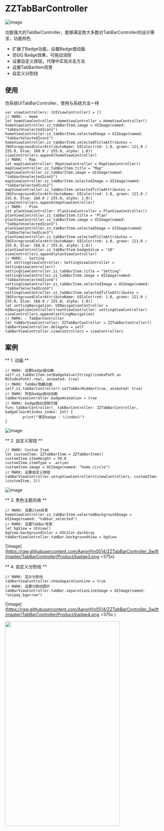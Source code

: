 # ZZTabBarController
![image](https://raw.githubusercontent.com/AaronYin0514/ZZTabBarController_Swift/master/TabBarController/Product/ZZTabBarController.png)

功能强大的TabBarController，能够满足绝大多数对TabBarController的设计需求，功能特色

* 扩展了Badge功能，设置Badge值动画
* 仿QQ Badge效果，可拖动消除
* 设置自定义按钮，代理中实现点击方法
* 设置TabBarItem背景
* 自定义分割线

## 使用
仿系统UITabBarController，使用与系统方法一样

```obj-c
var viewControllers: [UIViewController] = []
// MARK: - Home
let homeViewController: HomeViewController = HomeViewController()
homeViewController.zz_tabBarItem.image = UIImage(named: "tabbarUnselectedIcon1")
homeViewController.zz_tabBarItem.selectedImage = UIImage(named: "tabbarSelectedIcon1")
homeViewController.zz_tabBarItem.selectedTitleAttributes = [NSForegroundColorAttributeName: UIColor(red: 1.0, green: 121.0 / 255.0, blue: 168.0 / 255.0, alpha: 1.0)]
viewControllers.append(homeViewController)
// MARK: - Map
let mapViewController: MapViewController = MapViewController()
mapViewController.zz_tabBarItem.title = "Map"
mapViewController.zz_tabBarItem.image = UIImage(named: "tabbarUnselectedIcon2")
mapViewController.zz_tabBarItem.selectedImage = UIImage(named: "tabbarSelectedIcon2")
mapViewController.zz_tabBarItem.selectedTitleAttributes = [NSForegroundColorAttributeName: UIColor(red: 1.0, green: 121.0 / 255.0, blue: 168.0 / 255.0, alpha: 1.0)]
viewControllers.append(mapViewController)   
// MARK: - Plan
let planViewController: PlanViewController = PlanViewController()
planViewController.zz_tabBarItem.title = "Plan"
planViewController.zz_tabBarItem.image = UIImage(named: "tabbarUnselectedIcon3")
planViewController.zz_tabBarItem.selectedImage = UIImage(named: "tabbarSelectedIcon3")
planViewController.zz_tabBarItem.selectedTitleAttributes = [NSForegroundColorAttributeName: UIColor(red: 1.0, green: 121.0 / 255.0, blue: 168.0 / 255.0, alpha: 1.0)]
planViewController.zz_tabBarItem.badgeValue = "10"
viewControllers.append(planViewController)   
// MARK: - Setting
let settingViewController: SettingViewController = SettingViewController()
settingViewController.zz_tabBarItem.title = "Setting"
settingViewController.zz_tabBarItem.image = UIImage(named: "tabbarUnselectedIcon4")
settingViewController.zz_tabBarItem.selectedImage = UIImage(named: "tabbarSelectedIcon4")
settingViewController.zz_tabBarItem.selectedTitleAttributes = [NSForegroundColorAttributeName: UIColor(red: 1.0, green: 121.0 / 255.0, blue: 168.0 / 255.0, alpha: 1.0)]
let settingNavigation: UINavigationController = UINavigationController(rootViewController: settingViewController)
viewControllers.append(settingNavigation)  
// MARK: - TabBarController
let tabBarViewController: ZZTabBarController = ZZTabBarController()
tabBarViewController.delegate = self    
tabBarViewController.viewControllers = viewControllers
```
## 案例
** 1. 动画 **

```obj-c
// MARK: 设置badge值动画
self.zz_tabBarItem.setBadgeValue(String((indexPath as NSIndexPath).row), animated: true)
// MARK: TabBar隐藏动画
self.zz_tabBarController?.setTabBarHidden(true, animated: true)
// MARK: 开启badge拖动动画
tabBarViewController.badgeAnimation = true
// MARK: badge拖动消除代理
func tabBarController(_ tabBarController: ZZTabBarController, badgeClearAtIndex index: Int) {
        print("清空badge : \(index)")
}
```

![image](https://raw.githubusercontent.com/AaronYin0514/ZZTabBarController_Swift/master/TabBarController/Product/badge1.gif)

** 2. 自定义按钮 **

```obj-c
// MARK: Custom Item
let customItem: ZZTabBarItem = ZZTabBarItem()
customItem.itemHeight = 59.0
customItem.itemType = .action
customItem.image = UIImage(named: "home_circle")
// MARK: 设置自定义按钮
tabBarViewController.setupViewControllers(viewControllers, customItem: (customItem, 2))
```

![image](https://raw.githubusercontent.com/AaronYin0514/ZZTabBarController_Swift/master/TabBarController/Product/badge2.gif)

** 3. 黑色主题风格 **

```obj-c
// MARK: 设置item背景
homeViewController.zz_tabBarItem.selectedBackgroundImage = UIImage(named: "tabbar_selected")
// MARK: 设置TabBar背景
let bgView = UIView()
bgView.backgroundColor = UIColor.darkGray
tabBarViewController.tabBar.backgroundView = bgView
```

![image](https://raw.githubusercontent.com/AaronYin0514/ZZTabBarController_Swift/master/TabBarController/Product/badge3.png =375x)

** 4. 自定义分割线 **

```obj-c
// MARK: 显示分割线
tabBarViewController.showSeparationLine = true
// MARK: 设置分割线图片
tabBarViewController.tabBar.separationLineImage = UIImage(named: "unipay_bgarrow")
```

![image](https://raw.githubusercontent.com/AaronYin0514/ZZTabBarController_Swift/master/TabBarController/Product/badge4.png =375x
)

<img src="https://raw.githubusercontent.com/AaronYin0514/ZZTabBarController_Swift/master/TabBarController/Product/badge4.png" width = "375" height = "667"/>